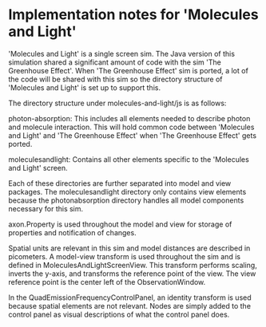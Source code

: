 # Implementation notes for 'Molecules and Light'

'Molecules and Light' is a single screen sim.  The Java version of this simulation shared a significant amount of code
with the sim 'The Greenhouse Effect'.  When 'The Greenhouse Effect' sim is ported, a lot of the code will be shared with
this sim so the directory structure of 'Molecules and Light' is set up to support this.

The directory structure under molecules-and-light/js is as follows:

photon-absorption: This includes all elements needed to describe photon and molecule interaction.  This will hold
common code between 'Molecules and Light' and 'The Greenhouse Effect' when 'The Greenhouse Effect' gets ported.

moleculesandlight: Contains all other elements specific to the 'Molecules and Light' screen.

Each of these directories are further separated into model and view packages.  The moleculesandlight directory only
contains view elements because the photonabsorption directory handles all model components necessary for this sim.

axon.Property is used throughout the model and view for storage of properties and notification of changes.

Spatial units are relevant in this sim and model distances are described in picometers.  A model-view
transform is used throughout the sim and is defined in MoleculesAndLightScreenView.  This transform performs scaling,
inverts the y-axis, and transforms the reference point of the view.  The view reference point is the center left of the
ObservationWindow.

In the QuadEmissionFrequencyControlPanel, an identity transform is used because spatial elements are not relevant.
Nodes are simply added to the control panel as visual descriptions of what the control panel does.